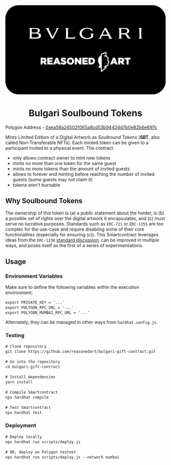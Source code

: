 <div align='center'>
<img src='./bvlgrart.png' />
</div>

<h1 align='center'>Bulgari Soulbound Tokens</h1>

Polygon Address - [0xea58a24502f065a8cd53b94424d7b0e82b6e697c](https://polygonscan.com/address/0xea58a24502f065a8cd53b94424d7b0e82b6e697c#readContract)

Mints Limited Edition of a Digital Artwork as _Soulbound Tokens_ (**SBT**, also called Non-Transferable NFTs). Each minted token can be given to a participant invited to a physical event. The contract:
* only allows contract owner to mint new tokens
* mints no more than one token for the same guest
* mints no more tokens than the amount of invited guests
* allows to forever end minting before reaching the number of invited guests (some guests may not claim it)
* tokens aren't burnable

## Why Soulbound Tokens
The ownership of this token is (a) a public statement about the holder, is (b) a possible set of rights over the digital artwork it encapsulates, and (c) must serve no lucrative purposes. Standards such as `ERC-721` or `ERC-1155` are too complex for the use-case and require disabling some of their core functionalities (especially for ensuring (c)). This Smartcontract leverages ideas from the `ERC-1238` [standard discussion](https://github.com/ethereum/EIPs/issues/1238), can be improved in multiple ways, and poses itself as the first of a series of experimentations.

## Usage

### Environment Variables
Make sure to define the following variables within the execution environment:
```
export PRIVATE_KEY = '...'
export POLYGON_RPC_URL = '...'
export POLYGON_MUMBAI_RPC_URL = '...'
```
Alternately, they can be managed in other ways from `hardhat.config.js`.

### Testing
```
# Clone repository
git clone https://github.com/reasonedart/bulgari-gift-contract.git

# Go into the repository
cd bulgari-gift-contract

# Install dependencies
yarn install

# Compile Smartcontract
npx hardhat compile

# Test Smartcontract
npx hardhat test
```

### Deployment
```
# Deploy locally
npx hardhat run scripts/deploy.js

# OR, deploy on Polygon testnet
npx hardhat run scripts/deploy.js --network mumbai
```
